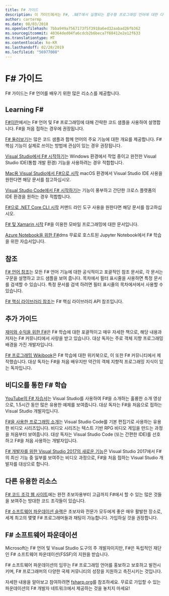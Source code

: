 ```yaml
---
title: F# 가이드
description: 이 가이드에서는 F#, .NET에서 실행되는 함수형 프로그래밍 언어에 대한 다양한 교육 자료에 대한 개요를 제공합니다.
author: cartermp
ms.date: 08/03/2018
ms.openlocfilehash: 7bba949a7567173f5f3918a6ed32aabad26fb362
ms.sourcegitcommit: 40364ded04fa6cdcb2b6beca7f68412e2e12f633
ms.translationtype: MT
ms.contentlocale: ko-KR
ms.lasthandoff: 02/28/2019
ms.locfileid: "56977008"
---
```

# <a name="f-guide"></a>F# 가이드

F# 가이드는 F# 언어를 배우기 위한 많은 리소스를 제공합니다.

## <a name="learning-f"></a>Learning F\#

[F#이란](what-is-fsharp.md)에서는 F# 언어 및 F# 프로그래밍에 대해 간략한 코드 샘플을 사용하여 설명합니다. F#을 처음 접하는 경우에 권장됩니다.

[F# 둘러보기](tour.md)는 많은 코드 샘플과 함께 언어의 주요 기능에 대한 개요를 제공합니다. F# 핵심 기능이 실제로 쓰이는 방법에 관심이 있는 경우 권장됩니다.

[Visual Studio에서 F# 시작하기](get-started/get-started-visual-studio.md)는 Windows 환경에서 작업 중이고 완전한 Visual Studio IDE(통합 개발 환경) 기능을 사용하려는 경우 적합합니다.

[Mac용 Visual Studio에서 F#으로 시작](get-started/get-started-with-visual-studio-for-mac.md) macOS 환경에서 Visual Studio IDE 사용을 원한다면 해당 문서를 참고하십시오.

[Visual Studio Code에서 F# 시작하기](get-started/get-started-vscode.md)는 기능이 풍부하고 간단한 크로스 플랫폼의 IDE 환경을 원하는 경우 적합합니다.

[F#으로 .NET Core CLI 시작](get-started/get-started-command-line.md) 커맨드 라인 도구 사용을 원한다면 해당 문서를 참고하십시오.

[F# 및 Xamarin 시작](https://docs.microsoft.com/xamarin/cross-platform/platform/fsharp/) F#을 이용한 모바일 프로그래밍에 대한 문서입니다.

[Azure Notebook을 위한 F#](https://notebooks.azure.com/Microsoft/libraries/samples/html/FSharp%20for%20Azure%20Notebooks.ipynb)dms 무료로 호스트된 Jupyter Notebook에서 F# 학습을 위한 자습서입니다.

## <a name="references"></a>참조

[F# 언어 참조](language-reference/index.md)는 모든 F# 언어 기능에 대한 공식적이고 포괄적인 참조 문서로, 각 문서는 구문을 설명하고 코드 샘플을 보여 줍니다. 목차에서 필터 표시줄을 사용하면 특정 문서를 검색할 수 있습니다. 특정 문서를 검색 하려면 필터 표시줄의 목차에서에서 사용할 수 있습니다.

[F# 핵심 라이브러리 참조](https://msdn.microsoft.com/visualfsharpdocs/conceptual/fsharp-core-library-reference)는 F# 핵심 라이브러리 API 참조입니다.

## <a name="additional-guides"></a>추가 가이드

[재미와 수익을 위한 F#](https://swlaschin.gitbooks.io/fsharpforfunandprofit/content/)은 F# 학습에 대한 포괄적이고 매우 자세한 책으로, 해당 내용과 저자는 F# 커뮤니티에서 사랑을 받고 있습니다. 대상 독자는 주로 객체 지향 프로그래밍 배경을 가진 개발자입니다.

[F# 프로그래밍 Wikibook](https://en.wikibooks.org/wiki/F_Sharp_Programming)은 F# 학습에 대한 위키북으로, 이 또한 F# 커뮤니티에서 제작했습니다. 대상 독자는 F#을 처음 배우지만 약간의 객체 지향적 프로그래밍 지식이 있는 독자입니다.

## <a name="learn-f-through-videos"></a>비디오를 통한 F# 학습

[YouTube의 F# 자습서](https://www.youtube.com/watch?v=c7eNDJN758U)는 Visual Studio를 사용하여 F#을 소개하는 훌륭한 소개 영상으로, 1.5시간 동안 많은 유용한 예제를 보여줍니다. 대상 독자는 F#을 처음으로 접하는 Visual Studio 개발자입니다.

[F#을 사용한 프로그래밍 소개](https://www.youtube.com/watch?v=Teak30_pXHk&list=PLEoMzSkcN8oNiJ67Hd7oRGgD1d4YBxYGC)는 Visual Studio Code를 기본 편집기로 사용하는 유용한 비디오 시리즈입니다. 비디오 시리즈는 텍스트 기반 RPG 비디오 게임을 만드는 과정을 처음부터 보여줍니다. 대상 독자는 Visual Studio Code (또는 간편한 IDE)를 선호하고 F#을 처음 사용하는 개발자입니다.

[F# 개발자를 위한 Visual Studio 2017의 새로운 기능](https://www.linkedin.com/learning/what-s-new-in-visual-studio-2017-for-f-sharp-for-developers)은 Visual Studio 2017에서 F#의 최신 기능 중 일부를 보여주는 비디오 과정으로, F#을 처음 접하는 Visual Studio 개발자를 대상으로 합니다.

## <a name="other-useful-resources"></a>다른 유용한 리소스

[F# 코드 조각 웹 사이트](http://www.fssnip.net)에는 완전 초보자용부터 고급까지 F#에서 할 수 있는 많은 것들을 보여주는 방대한 코드 조각들이 있습니다.

[F# 소프트웨어 파운데이션 슬랙](https://fsharp.org/guides/slack/)은 초보자와 전문가 모두에게 좋은 매우 활발한 장소로, 세계 최고의 몇몇 F# 프로그래머들과 채팅이 가능합니다. 가입하실 것을 권장합니다.

## <a name="the-f-software-foundation"></a>F# 소프트웨어 파운데이션

Microsoft는 F# 언어 및 Visual Studio 도구의 주 개발자이지만, F#은 독립적인 재단인 F# 소프트웨어 파운데이션(FSSF)의 지원을 받습니다.

F# 소프트웨어 파운데이션의 임무는 F# 프로그래밍 언어를 홍보하고 보호하고 발전시키며, F# 프로그래머의 다양한 국제 커뮤니티의 성장을 지원하고 촉진시키는 것입니다.

자세한 내용을 알아보고 참여하려면 [fsharp.org](https://fsharp.org)를 참조하세요. 무료로 가입할 수 있는 파운데이션의 F# 개발자 네트워크에서 제공하는 것을 놓치지 마세요!
